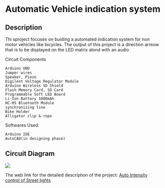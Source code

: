 # Automatic Vehicle indication system  

## Description

Thi sproject focuses on buiding a automated indication system for non motor vehicles like bicycles.
The output of this project is a direction arreow that is to be displayed on the LED matrix alond with an audio

Circuit Components
      
    Arduino UNO
    Jumper wires 
    Speaker, Piezo	
    Digilent Voltage Regulator Module
    Arduino Wireless SD Shield
    Flash Memory Card, SD Card	
    Programmable Soft LED Board
    Li-Ion Battery 1000mAh	
    HC-05 Bluetooth Module	
    synchronizing line
    Bike Holder
    Alligator clip & rope
    
Softwares Used:
       
    Arduino IDE
    AutoCAD(in designing phase)

## Circuit Diagram
![](https://www.electronicshub.org/wp-content/uploads/2014/06/Auto-Intensity-Control-of-Street-Lights-Circuit-Diagram-768x367.jpg)

The web link for the detailed description of the project: [Auto Intensity control of Street lights ](https://www.electronicshub.org/auto-intensity-control-of-street-lights/)
